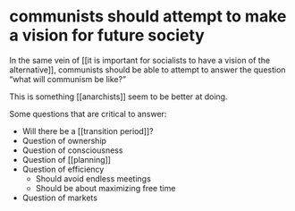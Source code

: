 # communists should attempt to make a vision for future society

In the same vein of [[it is important for socialists to have a vision of the alternative]], communists should be able to attempt to answer the question &ldquo;what will communism be like?&rdquo;

This is something [[anarchists]] seem to be better at doing.

Some questions that are critical to answer:

-   Will there be a [[transition period]]?
-   Question of ownership
-   Question of consciousness
-   Question of [[planning]]
-   Question of efficiency
    -   Should avoid endless meetings
    -   Should be about maximizing free time
-   Question of markets

